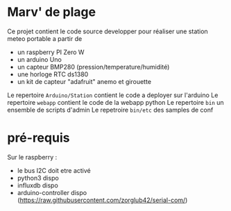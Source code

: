 # Marv' de plage
Ce projet contient le code source developper pour réaliser une station meteo portable a partir de
* un raspberry PI Zero W
* un arduino Uno
* un capteur BMP280 (pression/temperature/humidité)
* une horloge RTC ds1380
* un kit de capteur "adafruit" anemo et girouette

Le repertoire ```Arduino/Station``` contient le code a deployer sur l'arduino
Le repertoire ```webapp``` contient le code de la webapp python
Le repertoire ```bin``` un ensemble de scripts d'admin
Le repetroire ```bin/etc``` des samples de conf

# pré-requis
Sur le raspberry :
* le bus I2C doit etre activé
* python3 dispo
* influxdb dispo
* arduino-controller dispo (https://raw.githubusercontent.com/zorglub42/serial-com/)
